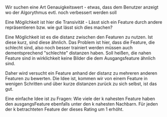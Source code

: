 
Wir suchen eine Art Genauigkeitswert - etwas, dass dem Benutzer anzeigt wo der Algorythmus evtl. noch verbessert werden soll

Eine Mögilchkeit ist hier die Transivität - Lässt sich ein Feature durch andere repräsentieren bzw. wie gut lässt sich dies machen? 

Eine Möglichkeit ist es die distanz zwischen den Featuren zu nutzen. Ist diese kurz, sind diese ähnlich. 
Das Problem ist hier, dass die Feature, die schlecht sind, also noch besser trainiert werden müssen auch dementsprechend "schlechte" distanzen haben. 
Soll heißen, die nahen Feature sind in wirklichkeit keine Bilder die dem Ausgangsfeature ähnlich sind. 

Daher wird versucht ein Feature anhand der distanz zu mehreren anderen Featuren zu bewerten. 
Die Idee ist, kommen wir von einem Feature in wenigen Schritten und über kurze distanzen zurück zu sich selbst, ist das gut. 

Eine einfache Idee ist zu Fragen: Wie viele der k nahesten Feature haben den ausgangsFeature ebenfalls unter den k nahesten Nachbarn. 
Für jeden der k betrachteten Feature der dieses Rating um 1 erhöht. 
   